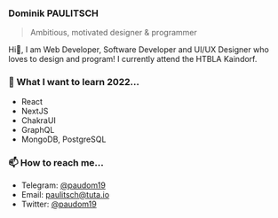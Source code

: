 ### Dominik PAULITSCH

> Ambitious, motivated designer & programmer

Hi👋, I am Web Developer, Software Developer and UI/UX Designer who loves to design and program! I currently attend the HTBLA Kaindorf.

### 🌱 What I want to learn 2022...

- React
- NextJS
- ChakraUI
- GraphQL
- MongoDB, PostgreSQL

### 📫 How to reach me...

- Telegram: [@paudom19](https://t.me/maximousblk)
- Email: [paulitsch@tuta.io](mailto:paulitsch@tuta.io)
- Twitter: [@paudom19](https://twitter.com/paudom19)
